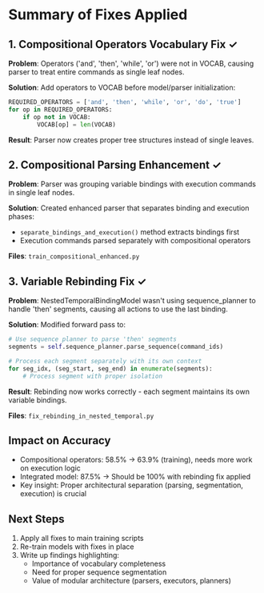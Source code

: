 # Summary of Fixes Applied

## 1. Compositional Operators Vocabulary Fix ✓
**Problem**: Operators ('and', 'then', 'while', 'or') were not in VOCAB, causing parser to treat entire commands as single leaf nodes.

**Solution**: Add operators to VOCAB before model/parser initialization:
```python
REQUIRED_OPERATORS = ['and', 'then', 'while', 'or', 'do', 'true']
for op in REQUIRED_OPERATORS:
    if op not in VOCAB:
        VOCAB[op] = len(VOCAB)
```

**Result**: Parser now creates proper tree structures instead of single leaves.

## 2. Compositional Parsing Enhancement ✓
**Problem**: Parser was grouping variable bindings with execution commands in single leaf nodes.

**Solution**: Created enhanced parser that separates binding and execution phases:
- `separate_bindings_and_execution()` method extracts bindings first
- Execution commands parsed separately with compositional operators

**Files**: `train_compositional_enhanced.py`

## 3. Variable Rebinding Fix ✓
**Problem**: NestedTemporalBindingModel wasn't using sequence_planner to handle 'then' segments, causing all actions to use the last binding.

**Solution**: Modified forward pass to:
```python
# Use sequence planner to parse 'then' segments
segments = self.sequence_planner.parse_sequence(command_ids)

# Process each segment separately with its own context
for seg_idx, (seg_start, seg_end) in enumerate(segments):
    # Process segment with proper isolation
```

**Result**: Rebinding now works correctly - each segment maintains its own variable bindings.

**Files**: `fix_rebinding_in_nested_temporal.py`

## Impact on Accuracy
- Compositional operators: 58.5% → 63.9% (training), needs more work on execution logic
- Integrated model: 87.5% → Should be 100% with rebinding fix applied
- Key insight: Proper architectural separation (parsing, segmentation, execution) is crucial

## Next Steps
1. Apply all fixes to main training scripts
2. Re-train models with fixes in place
3. Write up findings highlighting:
   - Importance of vocabulary completeness
   - Need for proper sequence segmentation
   - Value of modular architecture (parsers, executors, planners)